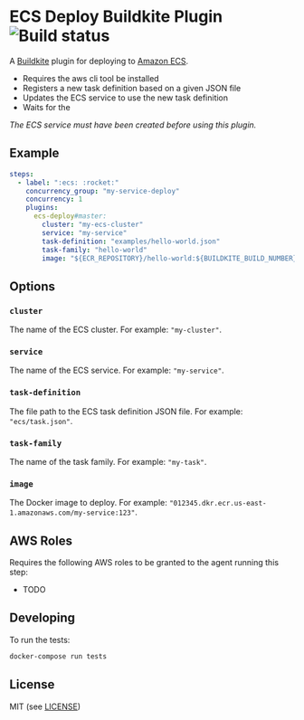 # ECS Deploy Buildkite Plugin ![Build status](https://badge.buildkite.com/67da940833c8744761259918c52d4a005e2b5599a173d1e131.svg)

A [Buildkite](https://buildkite.com/) plugin for deploying to [Amazon ECS](https://aws.amazon.com/ecs/).

* Requires the aws cli tool be installed
* Registers a new task definition based on a given JSON file
* Updates the ECS service to use the new task definition
* Waits for the 

_The ECS service must have been created before using this plugin._

## Example

```yml
steps:
  - label: ":ecs: :rocket:"
    concurrency_group: "my-service-deploy"
    concurrency: 1
    plugins:
      ecs-deploy#master:
        cluster: "my-ecs-cluster"
        service: "my-service"
        task-definition: "examples/hello-world.json"
        task-family: "hello-world"
        image: "${ECR_REPOSITORY}/hello-world:${BUILDKITE_BUILD_NUMBER}"
```

## Options

### `cluster`

The name of the ECS cluster. For example: `"my-cluster"`.

### `service`

The name of the ECS service. For example: `"my-service"`.

### `task-definition`

The file path to the ECS task definition JSON file. For example: `"ecs/task.json"`.

### `task-family`

The name of the task family. For example: `"my-task"`.

### `image`

The Docker image to deploy. For example: `"012345.dkr.ecr.us-east-1.amazonaws.com/my-service:123"`.

## AWS Roles

Requires the following AWS roles to be granted to the agent running this step:

* TODO

## Developing

To run the tests:

```bash
docker-compose run tests
```

## License

MIT (see [LICENSE](LICENSE))
